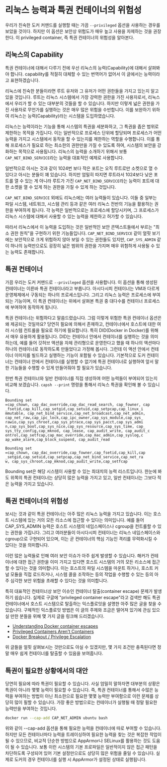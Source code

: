 # 리눅스 능력과 특권 컨테이너의 위험성

우리가 친숙한 도커 커맨드를 실행할 때는 가끔 `--privileged` 옵션을 사용하는 경우를 보았을 것이다. 하지만 이 옵션은 보안상 위험도가 매우 높고 사용을 자제하는 것을 권장한다. 이 privileged container, 즉 특권 컨테이너의 위험성을 알아본다.

## 리눅스의 Capability

특권 컨테이너에 대해서 다루기 전에 우선 리눅스의 능력(Capability)에 대해서 살펴봐야 합니다. capability를 적절히 대체할 수 있는 번역어가 없어서 이 글에서는 능력이라고 표현하겠습니다.

리눅스에 친숙한 분들이라면 루트 유저와 그 유저가 어떤 권한들을 가지고 있는지 알고 있을 것입니다. 루트는 리눅스 시스템에서 가장 강력한 권한을 가진 사용자로서, 리눅스에서 우리가 할 수 있는 대부분의 것들을 할 수 있습니다. 하지만 이렇게 넓은 권한을 가진 사용자로 무언가를 실행하는 것은 매우 많은 위험을 수반합니다. 이를 보완하기 위하여 리눅스는 능력(Capability)라는 시스템을 도입하였습니다.

리눅스는 능력이라는 기능을 통해 시스템의 특권을 세분화하고, 그 특권을 좁은 범위로 제한하는 목적을 가집니다. 이는 일반적으로 프로세스 단위에 할당되며 프로세스가 어떤 능력을 가지고 시스템에서 동작을 할 수 있는지를 제한하는 역할을 수행합니다. 이를 통해 프로세스가 필요로 하는 최소한의 권한만을 가질 수 있도록 하여, 시스템의 보안을 강화하는 목적으로 사용됩니다. 리눅스의 능력을 소개하기 위해서 보통 `CAP_NET_BIND_SERVICE`라는 능력을 대표적인 예제로 사용합니다.

일반적으로 아시는 것과 같이 1024번 보다 작은 포트는 오직 루트로만 소켓으로 열 수 있다고 아시는 분들이 꽤 있습니다. 하지만 엄밀히 따지면 루트라서 1024보다 낮은 포트를 열 수 있는 게 아니라 루트가 가진 `CAP_NET_BIND_SERVICE`라는 능력이 포트에 대한 소켓을 열 수 있게 하는 권한을 가질 수 있게 하는 것입니다.

`CAP_NET_BIND_SERVICE` 외에도 리눅스에는 여러 능력들이 있습니다. 이들 중 일부는 파일 시스템, 네트워크, 시스템 관리 등과 같은 여러 리눅스 전반의 기능을 활용하는 권한을 부여하게 됩니다. 각 능력은 일반적으로는 프로세스에 할당시키며, 그 프로세스가 리눅스 시스템에 대해서 사용할 수 있는 능력을 제한하고 허가할 수 있습니다.

따라서 리눅스에서 이 능력을 도입하는 것은 일반적인 보안 콘텍스트들에서 부르는 "최소 권한 원칙"을 구현하기 위한 기능들입니다. `CAP_NET_BIND_SERVICE` 같이 얼핏 보기에는 보안적으로 크게 위험하지 않아 보일 수 있는 권한들도 있지만, `CAP_SYS_ADMIN` 같이 하나의 능력만으로도 굉장히 넓은 범위의 권한을 가지며 매우 위험하게 사용될 수 있는 능력도 존재합니다.

## 특권 컨테이너

가끔 우리는 도커 커맨드로 `--privileged` 옵션을 사용합니다. 이 옵션을 통해 생성된 컨테이너는 이른바 특권 컨테이너라고 부릅니다. 아시다시피 컨테이너는 VM과 다르게 운영체제에서 구동되는 하나의 프로세스입니다. 그리고 리눅스 능력은 프로세스에 부여되는 기능이며, 이 특권 컨테이너는 위에서 살펴본 특권 중 대다수를 컨테이너 프로세스에 부여하여 동작하게 됩니다.

특권 컨테이너는 위험하다고 말씀드렸습니다. 그럼 이렇게 위험한 특권 컨테이너 옵션은 왜 제공되는 것일까요? 당연히 필요에 의해서 존재하고, 컨테이너에서 호스트에 대한 여러 시스템 컨트롤을 필요로 하기에 필요합니다. 특히 DID(Docker in Docker)를 위해서 매우 유용하게 활용됩니다. DID는 컨테이너 안에서 컨테이너를 실행하는 것을 의미하는데, 예를 들어 깃허브 액션을 자체 관리형으로 운영한다고 했을 때 하나의 액션마다 하나의 컨테이너로 동작하도록 만들었다고 가정해 봅시다. 그런데 이 액션 안에서 컨테이너 이미지를 빌드하고 실행하는 기능이 포함될 수 있습니다. 기본적으로 도커 컨테이너는 컨테이너 안에서 컨테이너를 실행할 수 없기에 특권 컨테이너로 실행하여 앞서 말한 기능들을 수행할 수 있게 만들어줘야 할 필요가 있습니다.

한번 특권 컨테이너와 일반 컨테이너를 직접 생성하여 어떤 능력들이 부여되어 있는지 비교해 보겠습니다. `capsh --print` 명령을 통해서 리눅스 특권을 확인해 볼 수 있습니다.


```plaintext
Bounding set
=cap_chown, cap_dac_override,cap_dac_read_search, cap_fowner, cap
_fsetid,cap_kill,cap_setgid,cap_setuid,cap_setpcap,cap_linux_i
mmutable, cap_net_bind_service,cap_net_broadcast,cap_net_admin,
cap_net_raw,cap_ipc_lock,cap_ipc_owner,cap_sys_module,cap_sys_
rawio,cap_sys_chroot,cap_sys_ptrace,cap_sys_pacct,cap_sys_admi
n,cap_sys_boot,cap_sys_nice,cap_sys_resource,cap_sys_time, cap_
sys_tty_config,cap_mknod, cap_lease, cap_audit_write, cap_audit_c
ontrol,cap_setfcap,cap_mac_override,cap_mac_admin,cap_syslog,c
ap_wake_alarm,cap_block_suspend, cap_audit_read
```

```plaintext
Bounding set
=cap_chown, cap_dac_override,cap_fowner,cap_fsetid,cap_kill,cap
_setgid,cap_setuid,cap_setpcap,cap_net_bind_service,cap_net_ra
w, cap_sys_chroot,cap_mknod,cap_audit_write,cap_setfcap
```


Bounding set은 해당 시스템이 사용할 수 있는 최대치의 능력 리스트입니다. 한눈에 봐도 위쪽의 특권 컨테이너는 상당히 많은 능력을 가지고 있고, 일반 컨테이너는 그보다 적은 능력을 가지고 있습니다.

## 특권 컨테이너의 위험성

보시는 것과 같이 특권 컨테이너는 아주 많은 리눅스 능력을 가지고 있습니다. 이는 호스트 시스템에 있는 거의 모든 리소스에 접근할 수 있다는 의미입니다. 예를 들어 CAP_SYS_ADMIN 능력은 호스트 시스템의 네임스페이스나 cgroup을 컨트롤할 수 있는 권한을 가집니다. 그리고 여러분들이 아시다시피 컨테이너는 리눅스 네임스페이스와 cgroup으로 구현되어 있으며, 이는 곧 컨테이너의 핵심 기능인 격리를 무력화시킬 수 있다는 것을 의미합니다.

이런 많은 능력들로 인해 여러 보안 이슈가 아주 쉽게 발생할 수 있습니다. 해커가 컨테이너에 대한 접근 권한을 이미 가지고 있다면 호스트 시스템의 거의 모든 리소스에 접근할 수 있다는 것을 의미합니다. 이는 호스트의 파일 시스템을 마운트 하거나, 호스트 커널 모듈을 직접 로드하거나, 시스템 콜을 조작하는 등의 작업을 수행할 수 있는 등의 아주 심각한 보안 위험을 초래할 수 있다는 것을 의미합니다.

특히 대표적인 컨테이너상 보안 이슈인 컨테이너 탈출(container escape) 문제가 발생하기 쉽습니다. 실제로 구글에 "privileged container escape"라고 검색만 해도 특권 컨테이너에서 호스트 시스템으로 탈출하는 익스플로잇을 설명한 아주 많은 글을 찾을 수 있습니다. 구체적인 익스플로잇 방법은 이 글의 주제와 조금은 떨어져 있기에 관심 있으실 만한 분들을 위해 몇 가지 글을 링크해 드리겠습니다.

- [Understanding Docker container escapes](링크)
- [Privileged Containers Aren't Containers](링크)
- [Docker Breakout / Privilege Escalation](링크)

위 글들을 얼핏 살펴보시는 것만으로도 아실 수 있겠지만, 몇 가지 조건만 충족된다면 정말 매우 쉽게 컨테이너를 탈출할 수 있음을 보여줍니다.

## 특권이 필요한 상황에서의 대안

당연히 필요에 따라 특권이 필요할 수 있습니다. 사실 엄밀히 말하자면 대부분의 상황은 특권이 아니라 몇몇 능력이 필요할 수 있습니다. 즉, 특권 컨테이너를 통해서 수많은 능력을 부여하는 방법이 아닌 최소한으로 필요한 몇몇 능력만 부여함으로 이런 문제를 상당히 많이 필할 수 있습니다. 가장 좋은 방법으로는 컨테이너가 실행될 때 정말 필요한 능력만을 부여하는 것입니다.

```bash
docker run --cap-add CAP_NET_ADMIN ubuntu bash
```

위와 같이 --cap-add 옵션을 통해 필요한 능력을 컨테이너에 따로 부여할 수 있습니다. 하지만 모든 컨테이너마다 능력을 트레이싱하여 필요한 능력을 찾는 것은 복잡한 작업이 될 수 있으므로, 비교적 단순한 방법으로 AppArmor나 SELinux를 활용하는 것도 도움이 될 수 있습니다. 보통 이런 시스템의 기본 프로파일은 일반적이지 않은 접근 패턴을 차단하도록 구성되어 있어 기본 설정만으로도 상당히 많은 위험을 줄일 수 있습니다. 실제로 도커의 경우 컨테이너를 실행 시 AppArmor가 설정된 상태로 실행됩니다.